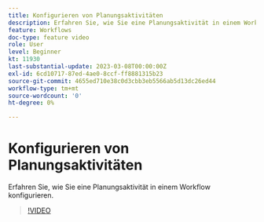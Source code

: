 ```yaml
---
title: Konfigurieren von Planungsaktivitäten
description: Erfahren Sie, wie Sie eine Planungsaktivität in einem Workflow konfigurieren.
feature: Workflows
doc-type: feature video
role: User
level: Beginner
kt: 11930
last-substantial-update: 2023-03-08T00:00:00Z
exl-id: 6cd10717-87ed-4ae0-8ccf-ff8881315b23
source-git-commit: 4655ed710e38c0d3cbb3eb5566ab5d13dc26ed44
workflow-type: tm+mt
source-wordcount: '0'
ht-degree: 0%

---
```


# Konfigurieren von Planungsaktivitäten

Erfahren Sie, wie Sie eine Planungsaktivität in einem Workflow konfigurieren.

>[!VIDEO](https://video.tv.adobe.com/v/3416037?quality=12&learn=on)
